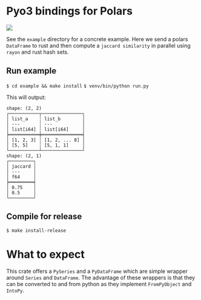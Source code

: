 # Pyo3 bindings for Polars
  <a href="https://crates.io/crates/pyo3-polars">
    <img src="https://img.shields.io/crates/v/pyo3-polars.svg"/>
  </a>

See the `example` directory for a concrete example. Here we send a polars `DataFrame` to rust and then compute a
`jaccard similarity` in parallel using `rayon` and rust hash sets.

## Run example

`$ cd example && make install`
`$ venv/bin/python run.py`

This will output:

```
shape: (2, 2)
┌───────────┬───────────────┐
│ list_a    ┆ list_b        │
│ ---       ┆ ---           │
│ list[i64] ┆ list[i64]     │
╞═══════════╪═══════════════╡
│ [1, 2, 3] ┆ [1, 2, ... 8] │
│ [5, 5]    ┆ [5, 1, 1]     │
└───────────┴───────────────┘
shape: (2, 1)
┌─────────┐
│ jaccard │
│ ---     │
│ f64     │
╞═════════╡
│ 0.75    │
│ 0.5     │
└─────────┘
```

## Compile for release
`$ make install-release`

# What to expect

This crate offers a `PySeries` and a `PyDataFrame` which are simple wrapper around `Series` and `DataFrame`. The
advantage of these wrappers is that they can be converted to and from python as they implement `FromPyObject` and `IntoPy`.